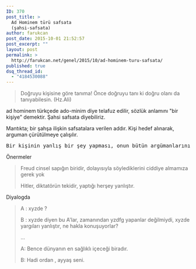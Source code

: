 ```yaml
---
ID: 370
post_title: >
  Ad Hominem türü safsata
  (şahsi-safsata)
author: farukcan
post_date: 2015-10-01 21:52:57
post_excerpt: ""
layout: post
permalink: >
  http://farukcan.net/genel/2015/10/ad-hominem-turu-safsata/
published: true
dsq_thread_id:
  - "4184530088"
---
```

<blockquote>Doğruyu kişisine göre tanıma! Önce doğruyu tanı ki doğru olanı da tanıyabilesin. (Hz.Ali)</blockquote>
ad hominem türkçede ado-minim diye telafuz edilir, sözlük anlamını "bir kişiye" demektir. Şahsi safsata diyebiliriz.

Mantıkta; bir şahşa ilişkin safsatalara verilen addır. Kişi hedef alınarak, arguman çürütülmeye çalışılır.
<pre>Bir kişinin yanlış bir şey yapması, onun bütün argümanlarının yanlış olduğunu kanıtlamaz.</pre>
Önermeler
<blockquote>Freud cinsel sapığın biridir, dolayısıyla söylediklerini ciddiye almamıza gerek yok

Hitler, diktatörün tekidir, yaptığı herşey yanlıştır.</blockquote>
Diyalogda
<blockquote>A : xyzde ?

B : xyzde diyen bu A'lar, zamanından yzdfg yapanlar değilmiydi, xyzde yargıları yanlıştır, ne hakla konuşuyorlar?

...

A: Bence dünyanın en sağlıklı içeceği biradır.

B: Hadi ordan , ayyaş seni.</blockquote>
&nbsp;
